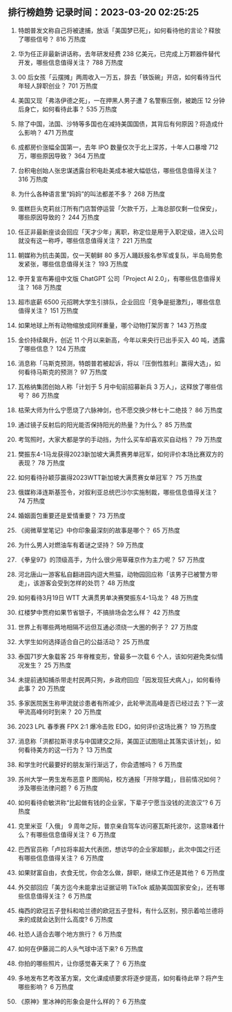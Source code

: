 
## 排行榜趋势 记录时间：2023-03-20 02:25:25
  
  1. 特朗普发文称自己将被逮捕，放话「美国梦已死」，如何看待他的言论？释放了哪些信号？ 816 万热度
    
  2. 华为任正非最新讲话称，去年研发经费 238 亿美元，已完成上万颗器件替代开发，哪些信息值得关注？ 788 万热度
    
  3. 00 后女孩「云摆摊」两周收入一万五，辞去「铁饭碗」开店，如何看待当代年轻人辞职创业？ 701 万热度
    
  4. 美国又现「弗洛伊德之死」，一在押黑人男子遭 7 名警察压倒，被跪压 12 分钟后身亡，如何看待此事？ 535 万热度
    
  5. 除了中国，法国、沙特等多国也在减持美国国债，其背后有何原因？将造成什么影响？ 471 万热度
    
  6. 成都房价涨幅全国第一，去年 IPO 数量仅次于北上深苏，十年人口暴增 712 万，哪些原因导致？ 364 万热度
    
  7. 台积电创始人张忠谋透露台积电赴美成本被大幅低估，哪些信息值得关注？ 316 万热度
    
  8. 为什么各种语言里“妈妈”的叫法都差不多？ 268 万热度
    
  9. 蛋糕巨头克莉丝汀所有门店暂停运营「欠款千万，上海总部仅剩一位保安」，哪些原因导致的？ 244 万热度
    
  10. 任正非最新座谈会回应「天才少年」离职，称定位是用于入职定级，进入公司就没有这一称呼，哪些信息值得关注？ 221 万热度
    
  11. 朝媒称为抗击美国，仅一天朝鲜 80 多万人踊跃报名参军或复队，半岛局势愈发紧张，哪些信息值得关注？ 193 万热度
    
  12. 李开复宣布筹组中文版 ChatGPT 公司「Project Al 2.0」，有哪些信息值得关注？ 168 万热度
    
  13. 超市底薪 6500 元招聘大学生引排队，企业回应「竞争是挺激烈」，哪些信息值得关注？ 151 万热度
    
  14. 如果地球上所有动物缩放成同样重量，哪个动物打架厉害？ 143 万热度
    
  15. 金价持续飙升，创近 11 个月以来新高，今年以来央行已出手买入 40 吨，透露了哪些信息？ 124 万热度
    
  16. 消息称「马斯克预测，特朗普若被起诉，将以『压倒性胜利』赢得大选」，如何看待马斯克的预测？ 97 万热度
    
  17. 瓦格纳集团创始人称「计划于 5 月中旬前招募新兵 3 万人」，这释放了哪些信号？ 86 万热度
    
  18. 枯荣大师为什么宁愿烧了六脉神剑，也不愿交换少林七十二绝技？ 86 万热度
    
  19. 通过镜子反射后的阳光能否保持阳光的热量？为什么？ 85 万热度
    
  20. 考驾照时，大家大都是学的手动挡，为什么买车却喜欢买自动档？ 79 万热度
    
  21. 樊振东4-1马龙获得2023新加坡大满贯赛男单冠军，如何评价本场比赛双方的表现？ 78 万热度
    
  22. 如何看待孙颖莎赢得2023WTT新加坡大满贯赛女单冠军？ 75 万热度
    
  23. 俄媒称泽连斯基签令，对叙利亚总统巴沙尔实施制裁，哪些信息值得关注？ 74 万热度
    
  24. 婚姻面包重要还是爱情重要？ 73 万热度
    
  25. 《阅微草堂笔记》中你印象最深刻的故事是哪个？ 65 万热度
    
  26. 为什么男人对燃油车有着谜之坚持？ 59 万热度
    
  27. 《拳皇97》的顶级高手，为什么很少用草薙京作为主力呢？ 57 万热度
    
  28. 河北唐山一游客私自翻进园内逗大熊猫，动物园回应称「该男子已被警方带走」，该游客会受到怎样的处罚？ 48 万热度
    
  29. 如何看待3月19日 WTT 大满贯男单决赛樊振东4-1马龙？ 48 万热度
    
  30. 红楼梦中贾府如果节省银子，不搞排场会怎么样？ 42 万热度
    
  31. 世界上有哪些两地相隔不远但互通必须绕一大圈的例子？ 27 万热度
    
  32. 大学生如何选择适合自己的公益活动？ 25 万热度
    
  33. 泰国71岁大象载客 25 年脊椎变形，曾最多一次载 6 个人，该如何避免类似情况发生？ 25 万热度
    
  34. 未提前通知捕杀带走村民两只狗，乡政府回应「因发现狂犬病人」，如何看待此事？ 20 万热度
    
  35. 多家医院医生称甲流就诊患者有所减少，此轮甲流高峰是否已经过去？下一波甲流高峰何时到来？ 20 万热度
    
  36. 2023 LPL 春季赛 FPX 2:1 爆冷击败 EDG，如何评价这场比赛？ 19 万热度
    
  37. 消息称「洪都拉斯寻求与中国建交之际，美国正试图阻止其落实该计划」，如何看待美方的这一行为？ 13 万热度
    
  38. 和学生时代最要好的朋友渐行渐远了，你会遗憾吗？ 6 万热度
    
  39. 苏州大学一男生发布恶意 P 图网帖，校方通报「开除学籍」，目前情况如何？涉及哪些法律问题？ 6 万热度
    
  40. 如何看待俞敏洪称“比起做有钱的企业家，下辈子宁愿当没钱的流浪汉”? 6 万热度
    
  41. 克里米亚「入俄」 9 周年之际，普京亲自驾车访问塞瓦斯托波尔，这意味着什么？有哪些信息值得关注？ 6 万热度
    
  42. 巴西官员称「卢拉将率超大代表团，想访华的企业家超额」，此次中国之行还有哪些信息值得关注？ 6 万热度
    
  43. 如果财富自由，衣食无忧，你会怎么做，辞职，继续工作还是其他？ 6 万热度
    
  44. 外交部回应「美方迄今未能拿出证据证明 TikTok 威胁美国国家安全」，还有哪些信息值得关注？ 6 万热度
    
  45. 梅西的欧冠五子登科和哈兰德的欧冠五子登科，有什么区别，预示着哈兰德将来的成就会达到什么高度? 6 万热度
    
  46. 社恐人适合去哪个地方旅行？ 6 万热度
    
  47. 如何在伊藤润二的人头气球中活下来? 6 万热度
    
  48. 你拍的哪些照片，让你感觉春天来了？ 6 万热度
    
  49. 多地发布艺考改革方案，文化课成绩要求将逐步提高，如何看待此举？将产生哪些影响？ 6 万热度
    
  50. 《原神》里冰神的形象会是什么样的？ 6 万热度
    